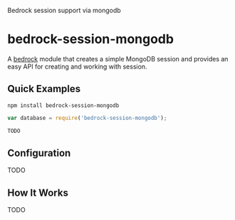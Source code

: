 
Bedrock session support via mongodb


# bedrock-session-mongodb

A [bedrock][] module that creates a simple MongoDB session and provides an
easy API for creating and working with session.

## Quick Examples

```
npm install bedrock-session-mongodb
```

```js
var database = require('bedrock-session-mongodb');

TODO
```

## Configuration

TODO

## How It Works

TODO

[bedrock]: https://github.com/digitalbazaar/bedrock
